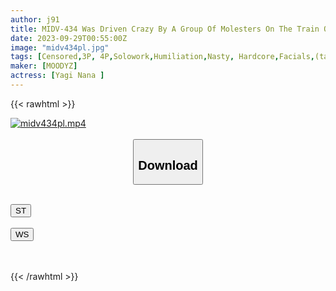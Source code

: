 ```yaml
---
author: j91
title: MIDV-434 Was Driven Crazy By A Group Of Molesters On The Train On My Way To Work... Nana Yagi Steals The Movements Of A Scared, Silent Office Lady And Plays With Her Sensitive Genitals.
date: 2023-09-29T00:55:00Z
image: "midv434pl.jpg"
tags: [Censored,3P, 4P,Solowork,Humiliation,Nasty, Hardcore,Facials,(tag-censored)	]
maker: [MOODYZ]
actress: [Yagi Nana ]
---
```



{{< rawhtml >}}

<div class="video" data-videoid="yBqpRaOAMzToKG">
    <a href="javascript:;">
        <img src="https://my.j91.asia/posts/midv434pl/midv434pl.jpg" width="WIDTH" height="HEIGHT" alt="midv434pl.mp4" loading="lazy">
    </a>
</div>

<script type="text/javascript" src="https://j91.asia/asset/on-demand-st.js"></script>

<br>
  <link rel="stylesheet" href="https://j91.asia/asset/bs5.css">
  
  <center>
  <button class="btn btn-primary" type="button" data-bs-toggle="collapse" data-bs-target=".multi-collapse" aria-expanded="false" aria-controls="multiCollapseExample1 multiCollapseExample2"><h2>Download</h2></button></center>
</p>
<div class="row">
  <div class="col">
    <div class="collapse multi-collapse" id="multiCollapseExample1">
      <div class="card card-body">
	      	      <br>
<div class="buttons">  
<a href="https://streamtape.to/v/yBqpRaOAMzToKG"><button class="btn-hover color-3"><i class="fa fa-download"></i> ST</button></a></div>
    </div>
  </div>
</div>
  <div class="col">
    <div class="collapse multi-collapse" id="multiCollapseExample2">
      <div class="card card-body">
	      <br>
<div class="buttons">
    <a href="https://wolfstream.tv/o3f0a6dql0kz"><button class="btn-hover color-9"><i class="fa fa-download"></i> WS</button></a></div>
<br><br>
      </div>
    </div>
  </div>
</div>

{{< /rawhtml >}}
